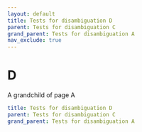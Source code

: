 ```yaml
---
layout: default
title: Tests for disambiguation D
parent: Tests for disambiguation C
grand_parent: Tests for disambiguation A
nav_exclude: true
---
```


# D

A grandchild of page A

```yaml
title: Tests for disambiguation D
parent: Tests for disambiguation C
grand_parent: Tests for disambiguation A
```
